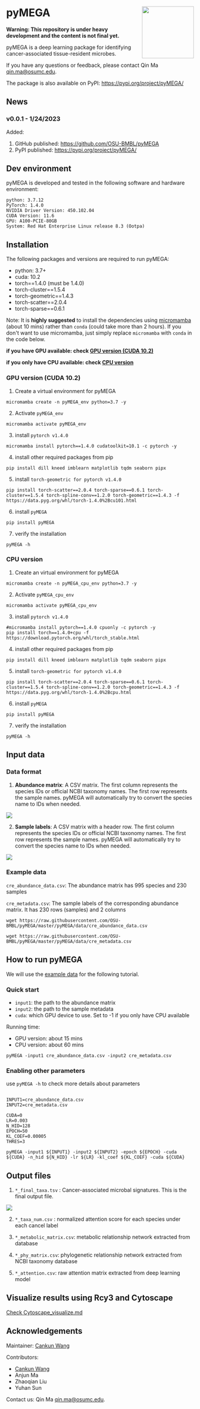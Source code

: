 # pyMEGA <a href='https://github.com/OSU-BMBL/pyMEGA'><img src='img/logo.png' align="right" height="139" /></a>

**Warning: This repository is under heavy development and the content is not final yet.**

pyMEGA is a deep learning package for identifying cancer-associated tissue-resident microbes.

If you have any questions or feedback, please contact Qin Ma <qin.ma@osumc.edu>.

The package is also available on PyPI: https://pypi.org/project/pyMEGA/

## News

### v0.0.1 - 1/24/2023
Added:
1. GitHub published: https://github.com/OSU-BMBL/pyMEGA
2. PyPI published: https://pypi.org/project/pyMEGA/

## Dev environment

pyMEGA is developed and tested in the following software and hardware environment:

```{bash}
python: 3.7.12
PyTorch: 1.4.0
NVIDIA Driver Version: 450.102.04
CUDA Version: 11.6
GPU: A100-PCIE-80GB
System: Red Hat Enterprise Linux release 8.3 (Ootpa)
```

## Installation

The following packages and versions are required to run pyMEGA:

- python: 3.7+
- cuda: 10.2
- torch==1.4.0 (must be 1.4.0)
- torch-cluster==1.5.4
- torch-geometric==1.4.3
- torch-scatter==2.0.4
- torch-sparse==0.6.1

Note: It is **highly suggested** to install the dependencies using [micromamba](https://mamba.readthedocs.io/en/latest/installation.html#install-script) (about 10 mins) rather than ```conda``` (could take more than 2 hours). If you don't want to use micromamba, just simply replace ```micromamba``` with ```conda``` in the code below.

**if you have GPU available: check [GPU version (CUDA 10.2)](#gpu-version-cuda-102)**

**if you only have CPU available: check [CPU version](#cpu-version)**

### GPU version (CUDA 10.2)

1. Create a virtual environment for pyMEGA

```{bash}
micromamba create -n pyMEGA_env python=3.7 -y
```

2. Activate ```pyMEGA_env```

```{bash}
micromamba activate pyMEGA_env
```

3. install ```pytorch v1.4.0```

```{bash}
micromamba install pytorch==1.4.0 cudatoolkit=10.1 -c pytorch -y
```

4. install other required packages from pip

```{bash}
pip install dill kneed imblearn matplotlib tqdm seaborn pipx
```

5. install ```torch-geometric for pytorch v1.4.0```

```{bash}
pip install torch-scatter==2.0.4 torch-sparse==0.6.1 torch-cluster==1.5.4 torch-spline-conv==1.2.0 torch-geometric==1.4.3 -f https://data.pyg.org/whl/torch-1.4.0%2Bcu101.html
```

6. install ```pyMEGA```
```{bash}
pip install pyMEGA
```

7. verify the installation
```{bash}
pyMEGA -h
```

### CPU version

1. Create an virtual environment for pyMEGA

```{bash}
micromamba create -n pyMEGA_cpu_env python=3.7 -y
```

2. Activate ```pyMEGA_cpu_env```

```{bash}
micromamba activate pyMEGA_cpu_env
```

3. install ```pytorch v1.4.0```

```{bash}
#micromamba install pytorch==1.4.0 cpuonly -c pytorch -y
pip install torch==1.4.0+cpu -f https://download.pytorch.org/whl/torch_stable.html
```

4. install other required packages from pip

```{bash}
pip install dill kneed imblearn matplotlib tqdm seaborn pipx
```

5. install ```torch-geometric for pytorch v1.4.0```

```{bash}
pip install torch-scatter==2.0.4 torch-sparse==0.6.1 torch-cluster==1.5.4 torch-spline-conv==1.2.0 torch-geometric==1.4.3 -f https://data.pyg.org/whl/torch-1.4.0%2Bcpu.html
```

6. install ```pyMEGA```
```{bash}
pip install pyMEGA
```

7. verify the installation
```{bash}
pyMEGA -h
```


## Input data

### Data format

1. **Abundance matrix**: A CSV matrix. The first column represents the species IDs or official NCBI taxonomy names. The first row represents the sample names. pyMEGA will automatically try to convert the species name to IDs when needed.

![](./img/input_abundance.png)


2. **Sample labels**: A CSV matrix with a header row. The first column represents the species IDs or official NCBI taxonomy names. The first row represents the sample names. pyMEGA will automatically try to convert the species name to IDs when needed.

![](./img/input_metadata.png)

### Example data

```cre_abundance_data.csv```: The abundance matrix has 995 species and 230 samples

```cre_metadata.csv```: The sample labels of the corresponding abundance matrix. It has 230 rows (samples) and 2 columns

```{bash}
wget https://raw.githubusercontent.com/OSU-BMBL/pyMEGA/master/pyMEGA/data/cre_abundance_data.csv

wget https://raw.githubusercontent.com/OSU-BMBL/pyMEGA/master/pyMEGA/data/cre_metadata.csv
```

## How to run pyMEGA

We will use the [example data](#example-data) for the following tutorial.


### Quick start

- ```input1```: the path to the abundance matrix
- ```input2```: the path to the sample metadata
- ```cuda```: which GPU device to use. Set to -1 if you only have CPU available

Running time:

- GPU version: about 15 mins
- CPU version: about 60 mins

```{bash}
pyMEGA -input1 cre_abundance_data.csv -input2 cre_metadata.csv
```

### Enabling other parameters

use ```pyMEGA -h``` to check more details about parameters

```{bash}

INPUT1=cre_abundance_data.csv
INPUT2=cre_metadata.csv

CUDA=0
LR=0.003
N_HID=128
EPOCH=50
KL_COEF=0.00005
THRES=3

pyMEGA -input1 ${INPUT1} -input2 ${INPUT2} -epoch ${EPOCH} -cuda ${CUDA} -n_hid ${N_HID} -lr ${LR} -kl_coef ${KL_COEF} -cuda ${CUDA}

```

## Output files

1. ```*_final_taxa.tsv``` : Cancer-associated microbal signatures. This is the final output file.

![](./img/output_tax.png)

2. ```*_taxa_num.csv``` : normalized attention score for each species under each cancel label 

3. ```*_metabolic_matrix.csv```: metabolic relationship network extracted from database

4. ```*_phy_matrix.csv```: phylogenetic relationship network extracted from NCBI taxonomy database

5. ```*_attention.csv```: raw attention matrix extracted from deep learning model

## Visualize results using Rcy3 and Cytoscape

[Check Cytoscape_visualize.md](./Cytoscape_visualize.md)

## Acknowledgements

Maintainer: [Cankun Wang](https://github.com/Wang-Cankun)

Contributors:

- [Cankun Wang](https://github.com/Wang-Cankun)
- Anjun Ma
- Zhaoqian Liu
- Yuhan Sun

Contact us: Qin Ma <qin.ma@osumc.edu>.
